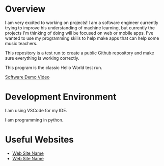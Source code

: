 # Overview

I am very excited to working on projects! I am a software engineer currently trying to improve his understanding of machine learning, but currently the projects I'm thinking of doing will be focused on web or mobile apps. I've wanted to use my programming skills to help make apps that can help some music teachers.

This repository is a test run to create a public Github repository and make sure everything is working correctly.

This program is the classic Hello World test run.

[Software Demo Video](https://youtu.be/_Ax-rUJuFIg)

# Development Environment

I am using VSCode for my IDE.

I am programming in python.

# Useful Websites

* [Web Site Name](https://video.byui.edu/media/t/1_zyyx43ke)
* [Web Site Name](https://github.com/)